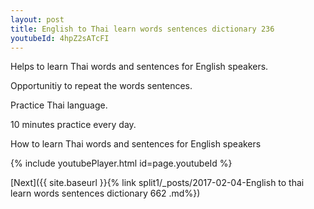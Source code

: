 ```yaml
---
layout: post
title: English to Thai learn words sentences dictionary 236 
youtubeId: 4hpZ2sATcFI
---
```

 
 
Helps to learn Thai words and sentences for English speakers.

Opportunitiy to repeat the words sentences. 

Practice Thai language. 
 
10 minutes practice every day. 
 
How to learn Thai words and sentences for English speakers 
 
{% include youtubePlayer.html id=page.youtubeId %}
 
 
[Next]({{ site.baseurl }}{% link  split1/_posts/2017-02-04-English to thai learn words sentences dictionary 662 .md%})
 
